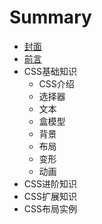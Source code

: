 # Summary

* [封面](README.md)
* [前言](INDEX.md)
* CSS基础知识
  * CSS介绍
  * 选择器
  * 文本
  * 盒模型
  * 背景
  * 布局
  * 变形
  * 动画
* CSS进阶知识
* CSS扩展知识
* CSS布局实例

